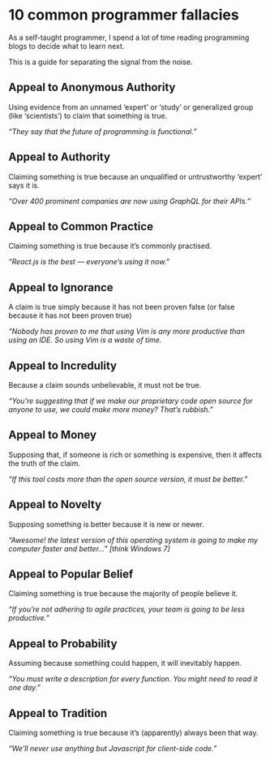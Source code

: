 # 10 common programmer fallacies 

As a self-taught programmer, I spend a lot of time reading programming blogs to decide what to learn next.

This is a guide for separating the signal from the noise.

## Appeal to Anonymous Authority ##

Using evidence from an unnamed ‘expert’ or ‘study’ or generalized group (like ‘scientists’) to claim that something is true.

*“They say that the future of programming is functional.”*

## Appeal to Authority ##

Claiming something is true because an unqualified or untrustworthy ‘expert’ says it is.

*“Over 400 prominent companies are now using GraphQL for their APIs.”*

## Appeal to Common Practice ##

Claiming something is true because it’s commonly practised.

*“React.js is the best — everyone’s using it now.”*

## Appeal to Ignorance ##

A claim is true simply because it has not been proven false (or false because it has not been proven true)

*“Nobody has proven to me that using Vim is any more productive than using an IDE. So using Vim is a waste of time.*

## Appeal to Incredulity ##

Because a claim sounds unbelievable, it must not be true.

*“You’re suggesting that if we make our proprietary code open source for anyone to use, we could make more money? That’s rubbish.”*

## Appeal to Money ##

Supposing that, if someone is rich or something is expensive, then it affects the truth of the claim.

*“If this tool costs more than the open source version, it must be better.”*

## Appeal to Novelty ##

Supposing something is better because it is new or newer.

*“Awesome! the latest version of this operating system is going to make my computer faster and better…” [think Windows 7]*

## Appeal to Popular Belief ##

Claiming something is true because the majority of people believe it.

*“If you’re not adhering to agile practices, your team is going to be less productive.”*

## Appeal to Probability ##

Assuming because something could happen, it will inevitably happen.

*“You must write a description for every function. You might need to read it one day.”*

## Appeal to Tradition ##

Claiming something is true because it’s (apparently) always been that way.

*“We’ll never use anything but Javascript for client-side code.”*
